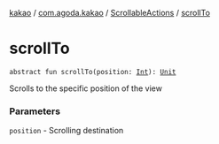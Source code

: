 [kakao](../../index.md) / [com.agoda.kakao](../index.md) / [ScrollableActions](index.md) / [scrollTo](.)

# scrollTo

`abstract fun scrollTo(position: `[`Int`](https://kotlinlang.org/api/latest/jvm/stdlib/kotlin/-int/index.html)`): `[`Unit`](https://kotlinlang.org/api/latest/jvm/stdlib/kotlin/-unit/index.html)

Scrolls to the specific position of the view

### Parameters

`position` - Scrolling destination